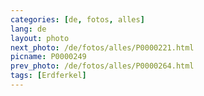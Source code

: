 ```yaml
---
categories: [de, fotos, alles]
lang: de
layout: photo
next_photo: /de/fotos/alles/P0000221.html
picname: P0000249
prev_photo: /de/fotos/alles/P0000264.html
tags: [Erdferkel]
---
```

